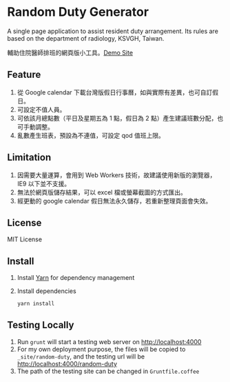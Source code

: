 # Random Duty Generator

A single page application to assist resident duty arrangement. Its rules are based on the department of radiology, KSVGH, Taiwan.

輔助住院醫師排班的網頁版小工具。[Demo Site](https://radtools.tsai.it/vghks-random-duty/)

## Feature

1. 從 Google calendar 下載台灣版假日行事曆，如與實際有差異，也可自訂假日。
2. 可設定不值人員。
3. 可依該月總點數（平日及星期五為 1 點，假日為 2 點）產生建議班數分配，也可手動調整。
4. 亂數產生班表，預設為不連值，可設定 qod 值班上限。

## Limitation

1. 因需要大量運算，會用到 Web Workers 技術，故建議使用新版的瀏覽器，IE9 以下並不支援。
2. 無法於網頁版儲存結果，可以 excel 檔或螢幕截圖的方式匯出。
3. 經更動的 google calendar 假日無法永久儲存，若重新整理頁面會失效。

## License

MIT License

## Install

1. Install [Yarn](https://yarnpkg.com/) for dependency management
2. Install dependencies

   ```bash
   yarn install
   ```

## Testing Locally

1. Run `grunt` will start a testing web server on <http://localhost:4000>
2. For my own deployment purpose, the files will be copied to `_site/random-duty`, and the testing url will be <http://localhost:4000/random-duty>
3. The path of the testing site can be changed in `Gruntfile.coffee`

